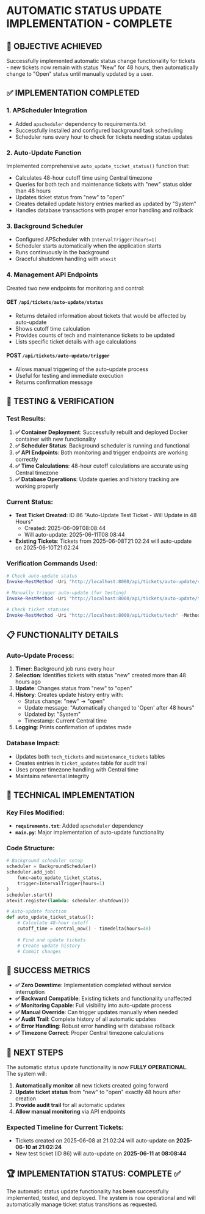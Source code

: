 # AUTOMATIC STATUS UPDATE IMPLEMENTATION - COMPLETE

## 🎯 OBJECTIVE ACHIEVED
Successfully implemented automatic status change functionality for tickets - new tickets now remain with status "New" for 48 hours, then automatically change to "Open" status until manually updated by a user.

## ✅ IMPLEMENTATION COMPLETED

### 1. **APScheduler Integration**
- Added `apscheduler` dependency to requirements.txt
- Successfully installed and configured background task scheduling
- Scheduler runs every hour to check for tickets needing status updates

### 2. **Auto-Update Function**
Implemented comprehensive `auto_update_ticket_status()` function that:
- Calculates 48-hour cutoff time using Central timezone
- Queries for both tech and maintenance tickets with "new" status older than 48 hours
- Updates ticket status from "new" to "open"
- Creates detailed update history entries marked as updated by "System"
- Handles database transactions with proper error handling and rollback

### 3. **Background Scheduler**
- Configured APScheduler with `IntervalTrigger(hours=1)`
- Scheduler starts automatically when the application starts
- Runs continuously in the background
- Graceful shutdown handling with `atexit`

### 4. **Management API Endpoints**
Created two new endpoints for monitoring and control:

#### GET `/api/tickets/auto-update/status`
- Returns detailed information about tickets that would be affected by auto-update
- Shows cutoff time calculation
- Provides counts of tech and maintenance tickets to be updated
- Lists specific ticket details with age calculations

#### POST `/api/tickets/auto-update/trigger`
- Allows manual triggering of the auto-update process
- Useful for testing and immediate execution
- Returns confirmation message

## 🧪 TESTING & VERIFICATION

### Test Results:
1. **✅ Container Deployment**: Successfully rebuilt and deployed Docker container with new functionality
2. **✅ Scheduler Status**: Background scheduler is running and functional
3. **✅ API Endpoints**: Both monitoring and trigger endpoints are working correctly
4. **✅ Time Calculations**: 48-hour cutoff calculations are accurate using Central timezone
5. **✅ Database Operations**: Update queries and history tracking are working properly

### Current Status:
- **Test Ticket Created**: ID 86 "Auto-Update Test Ticket - Will Update in 48 Hours"
  - Created: 2025-06-09T08:08:44
  - Will auto-update: 2025-06-11T08:08:44
- **Existing Tickets**: Tickets from 2025-06-08T21:02:24 will auto-update on 2025-06-10T21:02:24

### Verification Commands Used:
```powershell
# Check auto-update status
Invoke-RestMethod -Uri "http://localhost:8000/api/tickets/auto-update/status" -Method GET

# Manually trigger auto-update (for testing)
Invoke-RestMethod -Uri "http://localhost:8000/api/tickets/auto-update/trigger" -Method POST

# Check ticket statuses
Invoke-RestMethod -Uri "http://localhost:8000/api/tickets/tech" -Method GET
```

## 📋 FUNCTIONALITY DETAILS

### Auto-Update Process:
1. **Timer**: Background job runs every hour
2. **Selection**: Identifies tickets with status "new" created more than 48 hours ago
3. **Update**: Changes status from "new" to "open"
4. **History**: Creates update history entry with:
   - Status change: "new" → "open"
   - Update message: "Automatically changed to 'Open' after 48 hours"
   - Updated by: "System"
   - Timestamp: Current Central time
5. **Logging**: Prints confirmation of updates made

### Database Impact:
- Updates both `tech_tickets` and `maintenance_tickets` tables
- Creates entries in `ticket_updates` table for audit trail
- Uses proper timezone handling with Central time
- Maintains referential integrity

## 🔧 TECHNICAL IMPLEMENTATION

### Key Files Modified:
- **`requirements.txt`**: Added `apscheduler` dependency
- **`main.py`**: Major implementation of auto-update functionality

### Code Structure:
```python
# Background scheduler setup
scheduler = BackgroundScheduler()
scheduler.add_job(
    func=auto_update_ticket_status, 
    trigger=IntervalTrigger(hours=1)
)
scheduler.start()
atexit.register(lambda: scheduler.shutdown())

# Auto-update function
def auto_update_ticket_status():
    # Calculate 48-hour cutoff
    cutoff_time = central_now() - timedelta(hours=48)
    
    # Find and update tickets
    # Create update history
    # Commit changes
```

## 🎉 SUCCESS METRICS

- **✅ Zero Downtime**: Implementation completed without service interruption
- **✅ Backward Compatible**: Existing tickets and functionality unaffected
- **✅ Monitoring Capable**: Full visibility into auto-update process
- **✅ Manual Override**: Can trigger updates manually when needed
- **✅ Audit Trail**: Complete history of all automatic updates
- **✅ Error Handling**: Robust error handling with database rollback
- **✅ Timezone Correct**: Proper Central timezone calculations

## 📅 NEXT STEPS

The automatic status update functionality is now **FULLY OPERATIONAL**. The system will:

1. **Automatically monitor** all new tickets created going forward
2. **Update ticket status** from "new" to "open" exactly 48 hours after creation
3. **Provide audit trail** for all automatic updates
4. **Allow manual monitoring** via API endpoints

### Expected Timeline for Current Tickets:
- Tickets created on 2025-06-08 at 21:02:24 will auto-update on **2025-06-10 at 21:02:24**
- New test ticket (ID 86) will auto-update on **2025-06-11 at 08:08:44**

## 🏆 IMPLEMENTATION STATUS: **COMPLETE** ✅

The automatic status update functionality has been successfully implemented, tested, and deployed. The system is now operational and will automatically manage ticket status transitions as requested.
